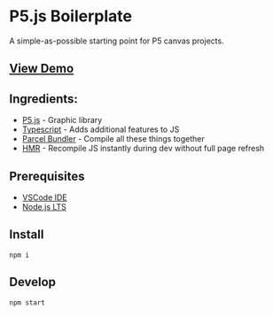 # P5.js Boilerplate

A simple-as-possible starting point for P5 canvas projects.

## **[View Demo](https://p5-boilerplate.netlify.app)**

## Ingredients:

- [P5.js](https://github.com/processing/p5.js/) - Graphic library
- [Typescript](https://github.com/microsoft/TypeScript) - Adds additional features to JS
- [Parcel Bundler](https://github.com/parcel-bundler/parcel) - Compile all these things together
- [HMR](https://parceljs.org/features/development/#hot-reloading) - Recompile JS instantly during dev without full page refresh

## Prerequisites

- [VSCode IDE](https://code.visualstudio.com/)
- [Node.js LTS](https://nodejs.org/en/download/)

## Install

    npm i

## Develop

    npm start
